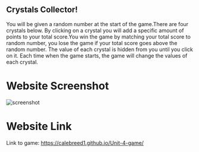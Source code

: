 ## Crystals Collector!

You will be given a random number at the start of the game.There are four crystals below. By clicking on a crystal you will add a specific amount of points to your total score.You win the game by matching your total score to random number, you lose the game if your total score goes above the random number.
The value of each crystal is hidden from you until you click on it.	Each time when the game starts, the game will change the values of each crystal.


# Website Screenshot
![screenshot](assets/Images/crystal.jpg)

# Website Link
Link to game: https://calebreed1.github.io/Unit-4-game/
